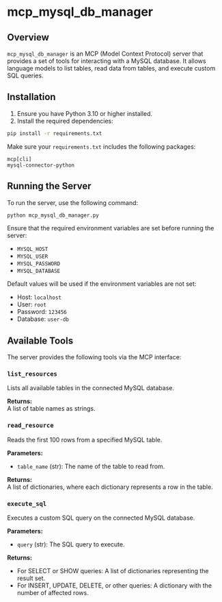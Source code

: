 # mcp_mysql_db_manager

## Overview

`mcp_mysql_db_manager` is an MCP (Model Context Protocol) server that provides a set of tools for interacting with a MySQL database. It allows language models to list tables, read data from tables, and execute custom SQL queries.

## Installation

1. Ensure you have Python 3.10 or higher installed.
2. Install the required dependencies:

```bash
pip install -r requirements.txt
```

Make sure your `requirements.txt` includes the following packages:

```
mcp[cli]
mysql-connector-python
```

## Running the Server

To run the server, use the following command:

```bash
python mcp_mysql_db_manager.py
```

Ensure that the required environment variables are set before running the server:

- `MYSQL_HOST`
- `MYSQL_USER`
- `MYSQL_PASSWORD`
- `MYSQL_DATABASE`

Default values will be used if the environment variables are not set:

- Host: `localhost`
- User: `root`
- Password: `123456`
- Database: `user-db`

## Available Tools

The server provides the following tools via the MCP interface:

### `list_resources`

Lists all available tables in the connected MySQL database.

**Returns:**  
A list of table names as strings.

### `read_resource`

Reads the first 100 rows from a specified MySQL table.

**Parameters:**  
- `table_name` (str): The name of the table to read from.

**Returns:**  
A list of dictionaries, where each dictionary represents a row in the table.

### `execute_sql`

Executes a custom SQL query on the connected MySQL database.

**Parameters:**  
- `query` (str): The SQL query to execute.

**Returns:**  
- For SELECT or SHOW queries: A list of dictionaries representing the result set.
- For INSERT, UPDATE, DELETE, or other queries: A dictionary with the number of affected rows.